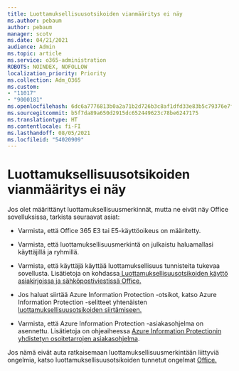 ```yaml
---
title: Luottamuksellisuusotsikoiden vianmääritys ei näy
ms.author: pebaum
author: pebaum
manager: scotv
ms.date: 04/21/2021
audience: Admin
ms.topic: article
ms.service: o365-administration
ROBOTS: NOINDEX, NOFOLLOW
localization_priority: Priority
ms.collection: Adm_O365
ms.custom:
- "11017"
- "9000181"
ms.openlocfilehash: 6dc6a7776813b0a2a71b2d726b3c8af1dfd33e83b5c79376e7fbcfcc2a6ea0a8
ms.sourcegitcommit: b5f7da89a650d2915dc652449623c78be6247175
ms.translationtype: HT
ms.contentlocale: fi-FI
ms.lasthandoff: 08/05/2021
ms.locfileid: "54020909"
---
```

# <a name="troubleshoot-sensitivity-labels-not-appearing"></a>Luottamuksellisuusotsikoiden vianmääritys ei näy

Jos olet määrittänyt luottamuksellisuusmerkinnät, mutta ne eivät näy Office sovelluksissa, tarkista seuraavat asiat:

- Varmista, että Office 365 E3 tai E5-käyttöoikeus on määritetty.

- Varmista, että luottamuksellisuusmerkintä on julkaistu haluamallasi käyttäjillä ja ryhmillä.

- Varmista, että käyttäjä käyttää luottamuksellisuus tunnisteita tukevaa sovellusta. Lisätietoja on kohdassa[ Luottamuksellisuusotsikoiden käyttö asiakirjoissa ja sähköpostiviestissä Office.](https://go.microsoft.com/fwlink/?linkid=2106446)

- Jos haluat siirtää Azure Information Protection -otsikot, katso Azure Information Protection -selitteet yhtenäisten [luottamuksellisuusotsikoiden siirtämiseen.](https://go.microsoft.com/fwlink/?linkid=2106056)

- Varmista, että Azure Information Protection -asiakasohjelma on asennettu. Lisätietoja on ohjeaiheessa [Azure Information Protectionin yhdistetyn osoitetarrojen asiakasohjelma](https://go.microsoft.com/fwlink/?linkid=2106374).

Jos nämä eivät auta ratkaisemaan luottamuksellisuusmerkintään liittyviä ongelmia, katso luottamuksellisuusotsikoiden tunnetut ongelmat [Office.](https://go.microsoft.com/fwlink/?linkid=2106447)